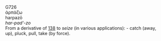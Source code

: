 <body>
  <p>G726<br>  ἁρπάζω  <br> harpazō  <br><i>har-pad‘-zo </i><br>From a derivative of <a href="g0138.htm">138</a>  to <i>seize</i> (in various applications): - catch (away, up), pluck, pull, take (by force).<br></p>
 </body>